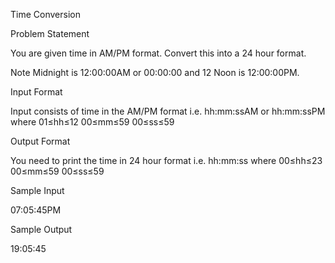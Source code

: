 Time Conversion

Problem Statement

You are given time in AM/PM format. Convert this into a 24 hour format.

Note Midnight is 12:00:00AM or 00:00:00 and 12 Noon is 12:00:00PM.

Input Format

Input consists of time in the AM/PM format i.e. hh:mm:ssAM or hh:mm:ssPM
where
01≤hh≤12
00≤mm≤59
00≤ss≤59

Output Format

You need to print the time in 24 hour format i.e. hh:mm:ss
where
00≤hh≤23
00≤mm≤59
00≤ss≤59

Sample Input

07:05:45PM

Sample Output

19:05:45

